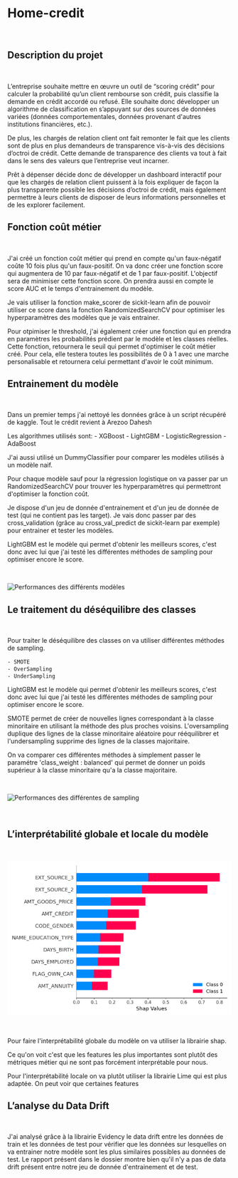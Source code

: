 # Home-credit
<br>

## Description du projet
<br>

L’entreprise souhaite mettre en œuvre un outil de “scoring crédit” pour calculer la probabilité qu’un client rembourse son crédit, puis classifie la demande en crédit accordé ou refusé. Elle souhaite donc développer un algorithme de classification en s’appuyant sur des sources de données variées (données comportementales, données provenant d'autres institutions financières, etc.).

De plus, les chargés de relation client ont fait remonter le fait que les clients sont de plus en plus demandeurs de transparence vis-à-vis des décisions d’octroi de crédit. Cette demande de transparence des clients va tout à fait dans le sens des valeurs que l’entreprise veut incarner.

Prêt à dépenser décide donc de développer un dashboard interactif pour que les chargés de relation client puissent à la fois expliquer de façon la plus transparente possible les décisions d’octroi de crédit, mais également permettre à leurs clients de disposer de leurs informations personnelles et de les explorer facilement. 
<br>

## Fonction coût métier
<br>

J'ai créé un fonction coût métier qui prend en compte qu'un faux-négatif coûte 10 fois plus qu'un faux-positif. On va donc créer une fonction score qui augmentera de 10 par faux-négatif et de 1 par faux-positif. L'objectif sera de minimiser cette fonction score. On prendra aussi en compte le score AUC et le temps d'entrainement du modèle.

Je vais utiliser la fonction make_scorer de sickit-learn afin de pouvoir utiliser ce score dans la fonction RandomizedSearchCV pour optimiser les hyperparamètres des modèles que je vais entrainer.

Pour otpimiser le threshold, j'ai également créer une fonction qui en prendra en paramètres les probabilités prédient par le modèle et les classes réelles. Cette fonction, retournera le seuil qui permet d'optimiser le coût métier créé.
Pour cela, elle testera toutes les possibilités de 0 à 1 avec une marche personalisable et retournera celui permettant d'avoir le coût minimum.
<br>

## Entrainement du modèle
<br>

Dans un premier temps j'ai nettoyé les données grâce à un script récupéré de kaggle. 
Tout le crédit revient à Arezoo Dahesh


Les algorithmes utilisés sont:
    - XGBoost
    - LightGBM
    - LogisticRegression
    - AdaBoost

J'ai aussi utilisé un DummyClassifier pour comparer les modèles utilisés à un modèle naif.

Pour chaque modèle sauf pour la régression logistique on va passer par un RandomizedSearchCV pour trouver les hyperparamètres qui permettront d'optimiser la fonction coût.

Je dispose d'un jeu de donnée d'entrainement et d'un jeu de donnée de test (qui ne contient pas les target). Je vais donc passer par des cross_validation (grâce au cross_val_predict de sickit-learn par exemple) pour entrainer et tester les modèles.

LightGBM est le modèle qui permet d'obtenir les meilleurs scores, c'est donc avec lui que j'ai testé les différentes méthodes de sampling pour optimiser encore le score. 

<br>

![](scores_modèles.png "Performances des différents modèles")
<br>

## Le traitement du déséquilibre des classes
<br>

Pour traiter le déséquilibre des classes on va utiliser différentes méthodes de sampling.

    - SMOTE
    - OverSampling
    - UnderSampling

LightGBM est le modèle qui permet d'obtenir les meilleurs scores, c'est donc avec lui que j'ai testé les différentes méthodes de sampling pour optimiser encore le score. 

SMOTE permet de créer de nouvelles lignes correspondant à la classe minoritaire en utilisant la méthode des plus proches voisins.
L'oversampling duplique des lignes de la classe minoritaire aléatoire pour rééquilibrer et l'undersampling supprime des lignes de la classes majoritaire.

On va comparer ces différentes méthodes à simplement passer le paramétre 'class_weight : balanced' qui permet de donner un poids supérieur à la classe minoritaire qu'a la classe majoritaire.

<br>

![](scores_sampling.png "Performances des différentes de sampling")

<br>

## L’interprétabilité globale et locale du modèle 
<br>

![](streamlit/Featur_exp.png "Explications des features globales")

<br>

Pour faire l'interprétabilité globale du modèle on va utiliser la librairie shap. 

Ce qu'on voit c'est que les features les plus importantes sont plutôt des métriques métier qui ne sont pas forcément interprétable pour nous.

Pour l'interprétabilité locale on va plutôt utiliser la librairie Lime qui est plus adaptée. On peut voir que certaines features
<br>

## L’analyse du Data Drift

<br>

J'ai analysé grâce à la librairie Evidency le data drift entre les données de train et les données de test pour vérifier que les données sur lesquelles on va entrainer notre modèle sont les plus similaires possibles au données de test.
Le rapport présent dans le dossier montre bien qu'il n'y a pas de data drift présent entre notre jeu de donnée d'entrainement et de test.




